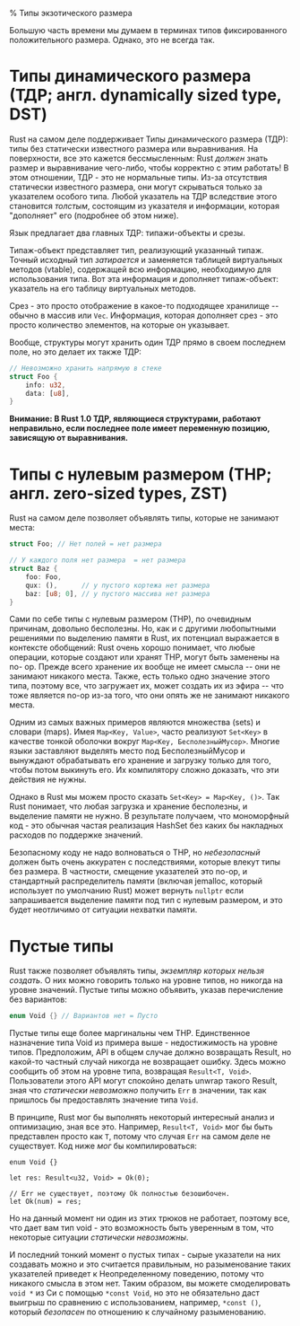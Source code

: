 % Типы экзотического размера

Большую часть времени мы думаем в терминах типов фиксированного положительного
размера. Однако, это не всегда так.


# Типы динамического размера (ТДР; англ. dynamically sized type, DST)

Rust на самом деле поддерживает Типы динамического размера (ТДР): типы без
статически известного размера или выравнивания. На поверхности, все это кажется
бессмысленным: Rust *должен* знать размер и выравнивание чего-либо, чтобы 
корректно с этим работать! В этом отношении,  ТДР - это не нормальные
типы. Из-за отсутствия статически известного размера, они могут скрываться
только за указателем особого типа. Любой указатель на ТДР вследствие этого
становится *толстым*, состоящим из указателя и информации, которая "дополняет"
его (подробнее об этом ниже).

Язык предлагает два главных ТДР: типажи-объекты и срезы.

Типаж-объект представляет тип, реализующий указанный типаж. Точный исходный тип
*затирается* и заменяется таблицей виртуальных методов (vtable), содержащей всю
информацию, необходимую для использования типа. Вот эта информация и дополняет
типаж-объект: указатель на его таблицу виртуальных методов.

Срез - это просто отображение в какое-то подходящее хранилище -- обычно в массив
или `Vec`. Информация, которая дополняет срез - это просто количество элементов,
на которые он указывает.

Вообще, структуры могут хранить один ТДР прямо в своем последнем поле, но это
делает их также ТДР:

```rust
// Невозможно хранить напрямую в стеке
struct Foo {
    info: u32,
    data: [u8],
}
```

**Внимание: В Rust 1.0 ТДР, являющиеся структурами, работают неправильно, если
 последнее поле имеет переменную позицию, зависящую от выравнивания.**



# Типы с нулевым размером (ТНР; англ. zero-sized types, ZST)

Rust на самом деле позволяет объявлять типы, которые не занимают места:

```rust
struct Foo; // Нет полей = нет размера

// У каждого поля нет размера  = нет размера
struct Baz {
    foo: Foo,
    qux: (),      // у пустого кортежа нет размера
    baz: [u8; 0], // у пустого массива нет размера
}
```

Сами по себе типы с нулевым размером (ТНР), по очевидным причинам, довольно
бесполезны. Но, как и с другими любопытными решениями по выделению памяти в
Rust, их потенциал выражается в контексте обобщений: Rust очень хорошо понимает,
что любые операции, которые создают или хранят ТНР, могут быть заменены на no-
op. Прежде всего хранение их вообще не имеет смысла -- они не занимают никакого
места. Также, есть только одно значение этого типа, поэтому все, что загружает
их, может создать их из эфира -- что тоже является no-op из-за того, что они
опять же не занимают никакого места.

Одним из самых важных примеров являются множества (sets) и словари (maps). Имея
`Map<Key, Value>`, часто реализуют `Set<Key>` в качестве тонкой оболочки вокруг
`Map<Key, БесполезныйМусор>`. Многие языки заставляют выделять место под
БесполезныйМусор и вынуждают обрабатывать его хранение и загрузку только для
того, чтобы потом выкинуть его. Их компилятору сложно доказать, что эти действия
не нужны.

Однако в Rust мы можем просто сказать `Set<Key> = Map<Key, ()>`. Так Rust
понимает, что любая загрузка и хранение бесполезны, и выделение памяти не нужно.
В результате получаем, что мономорфный код - это обычная частая реализация
HashSet без каких бы накладных расходов по поддержке значений.

Безопасному коду не надо волноваться о ТНР, но *небезопасный* должен быть очень
аккуратен с последствиями, которые влекут типы без размера. В частности,
смещение указателей это no-op, и стандартный распределитель памяти (включая
jemalloc, который использует по умолчанию Rust) может вернуть `nullptr` если
запрашивается выделение памяти под тип с нулевым размером, и это будет
неотличимо от ситуации нехватки памяти.



# Пустые типы

Rust также позволяет объявлять типы, *экземпляр которых нельзя создать*. О них
можно говорить только на уровне типов, но никогда на уровне значений. Пустые
типы можно объявить, указав перечисление без вариантов:

```rust
enum Void {} // Вариантов нет = Пусто
```

Пустые типы еще более маргинальны чем ТНР. Единственное назначение типа Void из
примера выше - недостижимость на уровне типов. Предположим, API в общем случае
должно возвращать Result, но какой-то частный случай никогда не возвращает
ошибку. Здесь можно сообщить об этом на уровне типа, возвращая `Result<T,
Void>`. Пользователи этого API могут спокойно делать unwrap такого Result, зная
что *статически невозможно* получить `Err` в значении, так как пришлось бы
предоставлять значение типа `Void`.

В принципе, Rust мог бы выполнять некоторый интересный анализ и оптимизацию,
зная все это. Например, `Result<T, Void>` мог бы быть представлен просто как
`T`, потому что случая `Err` на самом деле не существует. Код ниже *мог* бы
компилироваться:

```rust,ignore
enum Void {}

let res: Result<u32, Void> = Ok(0);

// Err не существует, поэтому Ok полностью безошибочен.
let Ok(num) = res;
```

Но на данный момент ни один из этих трюков не работает, поэтому все, что дает
вам тип void - это возможность быть уверенным в том, что некоторые ситуации
*статически невозможны*.

И последний тонкий момент о пустых типах - сырые указатели на них создавать
можно и это считается правильным, но разыменование таких указателей приведет к
Неопределенному поведению, потому что никакого смысла в этом нет. Таким образом,
вы можете смоделировать `void *` из Си с помощью `*const Void`, но это не
обязательно даст выигрыш по сравнению с использованием, например, `*const ()`,
который *безопасен* по отношению к случайному разыменованию.
